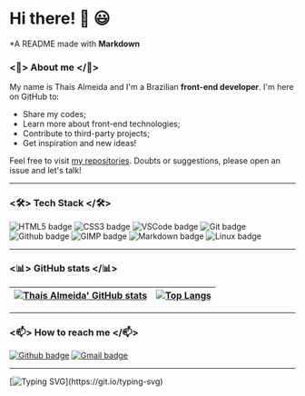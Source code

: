 # Hi there! 👋 😃
 
*A README made with **Markdown**

### <🌹> About me </🌹>

My name is Thaís Almeida and I'm a Brazilian **front-end developer**. I'm here on GitHub to:
- Share my codes;
- Learn more about front-end technologies;
- Contribute to third-party projects;
- Get inspiration and new ideas!

Feel free to visit [my repositories](https://github.com/thaisalmeida29?tab=repositories). Doubts or suggestions, please open an issue and let's talk!

---

### <🛠> Tech Stack </🛠>

![HTML5 badge](https://img.shields.io/badge/HTML5-E34F26?style=for-the-badge&logo=html5&logoColor=white) ![CSS3 badge](https://img.shields.io/badge/CSS3-1572B6?style=for-the-badge&logo=css3&logoColor=white) ![VSCode badge](https://img.shields.io/badge/Visual_Studio_Code-0078D4?style=for-the-badge&logo=visual%20studio%20code&logoColor=white) ![Git badge](https://img.shields.io/badge/GIT-F05032?style=for-the-badge&logo=git&logoColor=white) ![Github badge](https://img.shields.io/badge/GitHub-100000?style=for-the-badge&logo=github&logoColor=white) ![GIMP badge](https://img.shields.io/badge/gimp-5C5543?style=for-the-badge&logo=gimp&logoColor=white) ![Markdown badge](https://img.shields.io/badge/Markdown-000000?style=for-the-badge&logo=markdown&logoColor=white) ![Linux badge](https://img.shields.io/badge/Linux-FCC624?style=for-the-badge&logo=linux&logoColor=black)

---

### <📊> GitHub stats </📊>


[![Thaís Almeida' GitHub stats](https://github-readme-stats.vercel.app/api?username=thaisalmeida29&show_icons=true&theme=dark&text_color=fff&border_color=79ff97&hide_title=true)](https://github.com/thaisalmeida29) | [![Top Langs](https://github-readme-stats.vercel.app/api/top-langs/?username=thaisalmeida29&theme=dark&text_color=fff&border_color=79ff97&layout=compact)](https://github.com/thaisalmeida29) 
| ----------- | ------------ |

---

### <📫> How to reach me </📫>

[![Github badge](https://img.shields.io/badge/thaisalmeida29-100000?style=for-the-badge&logo=github&logoColor=white)](https://github.com/thaisalmeida29) [![Gmail badge](https://img.shields.io/badge/contatohelmaqui@gmail.com-c5221f?style=for-the-badge&logo=gmail&logoColor=white)](mailto:contatohelmaqui@gmail.com)

---

[![Typing SVG](https://readme-typing-svg.herokuapp.com?font=Ubuntu&color=%230EAA20&vCenter=true&lines=Thanks+for+visiting!+You're+welcome!)](https://git.io/typing-svg)
